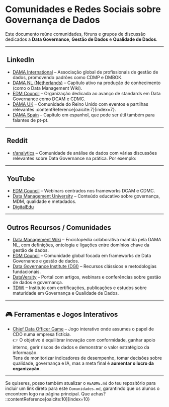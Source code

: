 # ​ Comunidades e Redes Sociais sobre Governança de Dados

Este documento reúne comunidades, fóruns e grupos de discussão dedicados a **Data Governance**, **Gestão de Dados** e **Qualidade de Dados**.

---

## ​ LinkedIn
- [DAMA International](https://www.linkedin.com/company/dama-international/) – Associação global de profissionais de gestão de dados, promovendo padrões como CDMP e DMBOK.  
- [DAMA NL (Netherlands)](https://www.linkedin.com/company/dama-nl/) – Capítulo ativo na produção de conhecimento (como o Data Management Wiki).  
- [EDM Council](https://www.linkedin.com/company/edmcouncil/) – Organização dedicada ao avanço de standards em Data Governance como DCAM e CDMC.  
- [DAMA UK](https://www.linkedin.com/company/dama-uk-ltd) – Comunidade do Reino Unido com eventos e partilhas relevantes :contentReference[oaicite:7]{index=7}.  
- [DAMA Spain](https://www.linkedin.com/company/dama-spain/) – Capítulo em espanhol, que pode ser útil também para falantes de pt-pt.

---

## ​ Reddit
- [r/analytics](https://www.reddit.com/r/analytics/) – Comunidade de análise de dados com várias discussões relevantes sobre Data Governance na prática. Por exemplo:

---

## ​​ YouTube
- [EDM Council](https://www.youtube.com/@EDMAssociation) – Webinars centrados nos frameworks DCAM e CDMC.  
- [Data Management University](https://www.youtube.com/@ewsolutionsdatamanagementu5086/) – Conteúdo educativo sobre governança, MDM, qualidade e metadados.
- [DigitalEdu](https://www.youtube.com/@digitaledu_oficial)

---

## ​ Outros Recursos / Comunidades
- [Data Management Wiki](https://datamanagement.wiki/start) – Enciclopédia colaborativa mantida pela DAMA NL, com definições, ontologia e ligações entre domínios chave da gestão de dados.  
- [EDM Council](https://edmcouncil.org/) – Comunidade global focada em frameworks de Data Governance e gestão de dados.  
- [Data Governance Institute (DGI)](http://www.datagovernance.com/) – Recursos clássicos e metodologias fundacionais.  
- [DataVersity](https://www.dataversity.net/) – Portal com artigos, webinars e conferências sobre gestão de dados e governança.  
- [TDWI](https://tdwi.org/) – Instituto com certificações, publicações e estudos sobre maturidade em Governança e Qualidade de Dados.

---

## 🎮 Ferramentas e Jogos Interativos
- [Chief Data Officer Game](https://www.whoisthebestcdo.com/) – Jogo interativo onde assumes o papel de CDO numa empresa fictícia.  
  👉 O objetivo é equilibrar inovação com conformidade, ganhar apoio interno, gerir riscos de dados e demonstrar o valor estratégico da informação.  
  Tens de monitorizar indicadores de desempenho, tomar decisões sobre qualidade, governança e IA, mas a meta final é **aumentar o lucro da organização**.  


---

Se quiseres, posso também atualizar o `README.md` do teu repositório para incluir um link direto para este `Comunidades.md`, garantindo que os alunos o encontrem logo na página principal. Que achas?
::contentReference[oaicite:10]{index=10}
